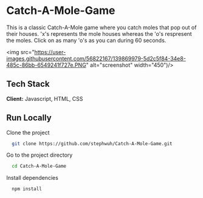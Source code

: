 
# Catch-A-Mole-Game

This is a classic Catch-A-Mole game where you catch moles that pop out of their houses. 
'x's represents the mole houses whereas the 'o's respresent the moles. Click on as many
'o's as you can during 60 seconds.

<img src="https://user-images.githubusercontent.com/56822167/139869979-5d2c5f84-34e8-485c-86bb-6549241f727e.PNG" alt="screenshot" width="450")/>



## Tech Stack

**Client:** Javascript, HTML, CSS


## Run Locally

Clone the project

```bash
  git clone https://github.com/stephwuh/Catch-A-Mole-Game.git
```

Go to the project directory

```bash
  cd Catch-A-Mole-Game
```

Install dependencies

```bash
  npm install
```



